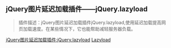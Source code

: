 jQuery图片延迟加载插件——jQuery.lazyload
----------------
> 插件描述：jQuery图片延迟加载插件jQuery.lazyload,使用延迟加载提高网页加载速度。在某些情况下，它也能帮助减轻服务器负载。

[jQuery图片延迟加载插件:jQuery.lazyload](http://www.jq22.com/jquery-info390)
[Lazyload](http://www.appelsiini.net/projects/lazyload)
